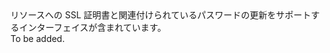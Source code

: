 <Namespace Name="Microsoft.Azure.Management.Network.Fluent.HasSslCertificate.Update">
  <Docs>
    <summary>リソースへの SSL 証明書と関連付けられているパスワードの更新をサポートするインターフェイスが含まれています。</summary> 
    <remarks>To be added.</remarks>
  </Docs>
</Namespace>
